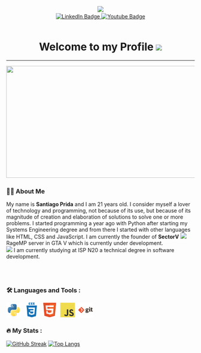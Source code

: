 <div id="header" align="center">
  <img src="https://media.giphy.com/media/M9gbBd9nbDrOTu1Mqx/giphy.gif" width="100"/>
</div>
<div id="badges" align="center">
  <a href="[your-linkedin-URL](https://www.linkedin.com/in/santiago-prida-1bb015130/)">
    <img src="https://img.shields.io/badge/LinkedIn-blue?style=for-the-badge&logo=linkedin&logoColor=white" alt="LinkedIn Badge"/>
  </a>
  <a href="[your-instagram-URL](https://www.instagram.com/saantyp)">
    <img src="https://img.shields.io/badge/Instagram-red?style=for-the-badge&logo=instagram&logoColor=white" alt="Youtube Badge"/>
  </a>
</div>
<div id="counter" align="center">
  <img src="https://komarev.com/ghpvc/?username=PantuflaGaming&style=flat-square&color=blue" alt=""/>
</div>
<h1 align="center">
  Welcome to my Profile <img src="https://media.giphy.com/media/v1.Y2lkPTc5MGI3NjExMGJjN2Y5YjY3NDMyMjY4YTFiMGNlNTc0YjBiZThhMmNjYzNiZjA5OCZlcD12MV9pbnRlcm5hbF9naWZzX2dpZklkJmN0PXM/hvRJCLFzcasrR4ia7z/giphy.gif" width="30px"/>
</h1>

---

<div align="center">
  <img src="https://media.giphy.com/media/dWesBcTLavkZuG35MI/giphy.gif" width="600" height="300"/>
</div>

### :woman_technologist: About Me 
My name is **Santiago Prida** and I am 21 years old. I consider myself a lover of technology and programming, not because of its use, but because of its magnitude of creation and elaboration of solutions to solve one or more problems.
I started programming a year ago with Python after starting my Systems Engineering degree and from there I started with other languages like HTML, CSS and JavaScript. I am currently the founder of **SectorV** <img src="https://imgur.com/PsaLhGo.png" width="20"> RageMP server in GTA V which is currently under development.
<br>
<img src="https://imgur.com/lkOK5pQ.png"> I am currently studying at ISP N20 a technical degree in software development.

<br>
<br>

### :hammer_and_wrench: Languages and Tools :
<div>
  <img src="https://github.com/devicons/devicon/blob/master/icons/python/python-original.svg"  title="Python" alt="Python" width="40" height="40"/>&nbsp;
  <img src="https://github.com/devicons/devicon/blob/master/icons/css3/css3-plain-wordmark.svg"  title="CSS3" alt="CSS" width="40" height="40"/>&nbsp;
  <img src="https://github.com/devicons/devicon/blob/master/icons/html5/html5-original.svg" title="HTML5" alt="HTML" width="40" height="40"/>&nbsp;
  <img src="https://github.com/devicons/devicon/blob/master/icons/javascript/javascript-original.svg" title="JavaScript" alt="JavaScript" width="40" height="40"/>&nbsp;
  <img src="https://github.com/devicons/devicon/blob/master/icons/git/git-original-wordmark.svg" title="Git" **alt="Git" width="40" height="40"/>
</div>

### :fire: My Stats :
[![GitHub Streak](http://github-readme-streak-stats.herokuapp.com?user=PantuflaGaming&theme=dracula&border_radius=10&date_format=j%20M%5B%20Y%5D&mode=weekly)](https://git.io/streak-stats) [![Top Langs](https://github-readme-stats.vercel.app/api/top-langs/?username=PantuflaGaming&langs_count=10&theme=dracula&border_radius=10)](https://github.com/anuraghazra/github-readme-stats)

<!--
**PantuflaGaming/PantuflaGaming** is a ✨ _special_ ✨ repository because its `README.md` (this file) appears on your GitHub profile.

Here are some ideas to get you started:

- 🔭 I’m currently working on ...
- 🌱 I’m currently learning ...
- 👯 I’m looking to collaborate on ...
- 🤔 I’m looking for help with ...
- 💬 Ask me about ...
- 📫 How to reach me: ...
- 😄 Pronouns: ...
- ⚡ Fun fact: ...
-->
